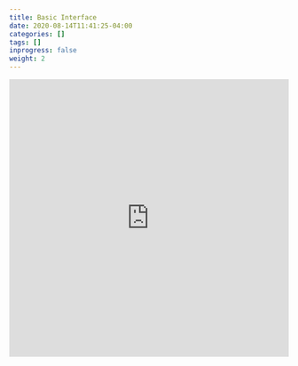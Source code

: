 ```yaml
---
title: Basic Interface
date: 2020-08-14T11:41:25-04:00
categories: []
tags: []
inprogress: false
weight: 2
---
```


<iframe width="100%" height="500" src="https://www.youtube.com/embed/Ni7bfsmDyjc?list=PLQ-N5KyJUu_XvAUPJuO7xcBQU5KXT0QPt" frameborder="0" allow="accelerometer; autoplay; encrypted-media; gyroscope; picture-in-picture" allowfullscreen></iframe>